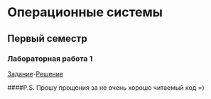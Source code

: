 # Операционные системы

## Первый семестр 

### Лабораторная работа 1
[Задание](https://docs.google.com/document/d/16tm81Myzdr27izaz868YtuAKi9R75oVHFoZpp4J3LzI/edit)-[Решение](https://github.com/dd-gif/OS/tree/master/Lab1)


####P.S. Прошу прощения за не очень хорошо читаемый код =) 
